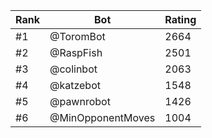 Rank|Bot|Rating
---|---|---
#1|@ToromBot|2664
#2|@RaspFish|2501
#3|@colinbot|2063
#4|@katzebot|1548
#5|@pawnrobot|1426
#6|@MinOpponentMoves|1004
